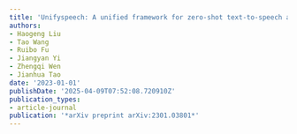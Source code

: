 ```yaml
---
title: 'Unifyspeech: A unified framework for zero-shot text-to-speech and voice conversion'
authors:
- Haogeng Liu
- Tao Wang
- Ruibo Fu
- Jiangyan Yi
- Zhengqi Wen
- Jianhua Tao
date: '2023-01-01'
publishDate: '2025-04-09T07:52:08.720910Z'
publication_types:
- article-journal
publication: '*arXiv preprint arXiv:2301.03801*'
---
```

